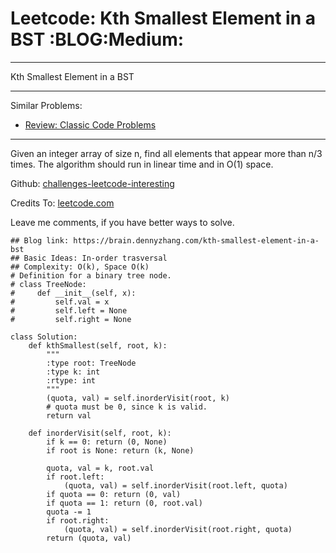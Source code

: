 # Leetcode: Kth Smallest Element in a BST     :BLOG:Medium:


---

Kth Smallest Element in a BST  

---

Similar Problems:  
-   [Review: Classic Code Problems](https://brain.dennyzhang.com/review-classic)

---

Given an integer array of size n, find all elements that appear more than n/3 times. The algorithm should run in linear time and in O(1) space.  

Github: [challenges-leetcode-interesting](https://github.com/DennyZhang/challenges-leetcode-interesting/tree/master/kth-smallest-element-in-a-bst)  

Credits To: [leetcode.com](https://leetcode.com/problems/kth-smallest-element-in-a-bst/description/)  

Leave me comments, if you have better ways to solve.  

    ## Blog link: https://brain.dennyzhang.com/kth-smallest-element-in-a-bst
    ## Basic Ideas: In-order trasversal
    ## Complexity: O(k), Space O(k)
    # Definition for a binary tree node.
    # class TreeNode:
    #     def __init__(self, x):
    #         self.val = x
    #         self.left = None
    #         self.right = None
    
    class Solution:
        def kthSmallest(self, root, k):
            """
            :type root: TreeNode
            :type k: int
            :rtype: int
            """
            (quota, val) = self.inorderVisit(root, k)
            # quota must be 0, since k is valid.
            return val
    
        def inorderVisit(self, root, k):
            if k == 0: return (0, None)
            if root is None: return (k, None)
    
            quota, val = k, root.val
            if root.left:
                (quota, val) = self.inorderVisit(root.left, quota)
            if quota == 0: return (0, val)
            if quota == 1: return (0, root.val)
            quota -= 1
            if root.right:
                (quota, val) = self.inorderVisit(root.right, quota)
            return (quota, val)
